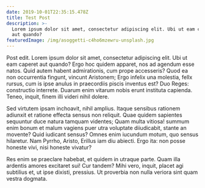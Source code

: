 ```yaml
---
date: 2019-10-01T22:35:15.478Z
title: Test Post
description: >-
  Lorem ipsum dolor sit amet, consectetur adipiscing elit. Ubi ut eam caperet
  aut quando?
featuredImage: /img/asoggetti-c4ho6mzewru-unsplash.jpg
---
```

Post edit. Lorem ipsum dolor sit amet, consectetur adipiscing elit. Ubi ut eam caperet aut quando? Ergo hoc quidem apparet, nos ad agendum esse natos. Quid autem habent admirationis, cum prope accesseris? Quod ea non occurrentia fingunt, vincunt Aristonem; Ergo infelix una molestia, fellx rursus, cum is ipse anulus in praecordiis piscis inventus est? Duo Reges: constructio interrete. Duarum enim vitarum nobis erunt instituta capienda. Teneo, inquit, finem illi videri nihil dolere. 

Sed virtutem ipsam inchoavit, nihil amplius. Itaque sensibus rationem adiunxit et ratione effecta sensus non reliquit. Quae quidem sapientes sequuntur duce natura tamquam videntes; Quam multa vitiosa! summum enim bonum et malum vagiens puer utra voluptate diiudicabit, stante an movente? Quid iudicant sensus? Omnes enim iucundum motum, quo sensus hilaretur. Nam Pyrrho, Aristo, Erillus iam diu abiecti. Ergo ita: non posse honeste vivi, nisi honeste vivatur?

Res enim se praeclare habebat, et quidem in utraque parte. Quam illa ardentis amores excitaret sui! Cur tandem? Mihi vero, inquit, placet agi subtilius et, ut ipse dixisti, pressius. Ut proverbia non nulla veriora sint quam vestra dogmata.
